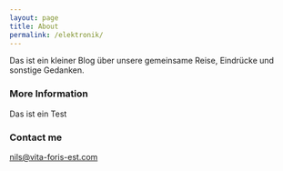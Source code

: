 ```yaml
---
layout: page
title: About
permalink: /elektronik/
---
```

Das ist ein kleiner Blog über unsere gemeinsame Reise, Eindrücke und sonstige Gedanken.

### More Information

Das ist ein Test
### Contact me

[nils@vita-foris-est.com](mailto:nils@vita-foris-est.com)
